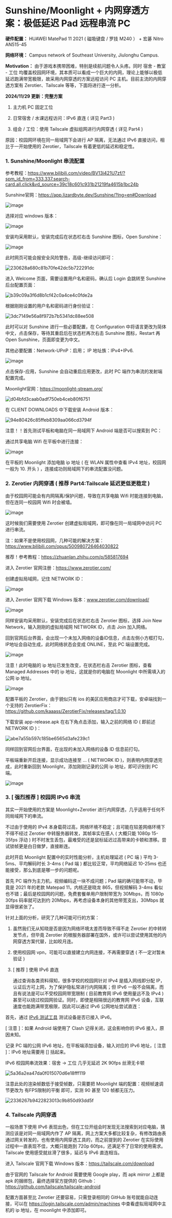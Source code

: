 # Sunshine/Moonlight + 内网穿透方案：极低延迟 Pad 远程串流 PC

**硬件配置：** HUAWEI MatePad 11 2021 ( 磁吸键盘 / 罗技 M240 ） + 宏碁 Nitro AN515-45

**网络环境：** Campus network of Southeast University, Jiulonghu Campus.

**Motivation：** 由于游戏本携带困难，特别是续航问题令人头疼。同时 宿舍 - 教室 - 工位 均覆盖校园网环境，其本质可以看成一个巨大的内网，理论上能够以极低延迟跑满带宽极限，故采用内网穿透的方案远程访问 PC 主机。目前主流的内网穿透方案有 Zerotier、Tailscale 等等，下面将进行逐一分析。


**2024/11/29 更新：完整方案** 

1. 主力机 PC 固定工位

2. 日常宿舍 / 水课远程访问：IPv6 直连 ( 详见 Part3 )

3. 组会 / 工位：使用 Tailscale 虚拟组网进行内网穿透 ( 详见 Part4 )

原因：校园网环境在同一局域网下会进行 AP 隔离，无法通过 IPv6 直接访问，相比于一开始使用的 Zerotier，Tailscale 有着更低的延迟和稳定性。

### 1. Sunshine/Moonlight 串流配置

参考教程：https://www.bilibili.com/video/BV13i421U7zf/?spm_id_from=333.337.search-card.all.click&vd_source=39c18c601c931b21219fa4615b1bc24b

Sunshine官网：https://app.lizardbyte.dev/Sunshine/?lng=en#Download

![image](https://github.com/user-attachments/assets/1a2eb9b2-8f39-4c4a-a5a8-aa8d895c1188)

选择对应 windows 版本：

![image](https://github.com/user-attachments/assets/eae233ab-927d-41be-bd00-c4e402bf3bca)

安装均采用默认，安装完成后在状态栏右击 Sunshine 图标，Open Sunshine：

![image](https://github.com/user-attachments/assets/a1d81387-b802-48dd-89ba-bec9697b7cc3)

此时网页可能会报安全风险警告，高级-继续访问即可：

![230628a680c81b70fe42dc5b722291dc](https://github.com/user-attachments/assets/39c6400c-f2fa-4aa2-ad08-4024655f61ef)

进入 Welcome 页面，需要设置用户名和密码，确认后 Login 会跳转至 Sunshine 后台配置页面：

![b39c09a3f6d8b1cf42c0a4ce4c0fde2a](https://github.com/user-attachments/assets/585ab4b5-ad2f-482d-9b66-78813cfb6912)

根据刚刚设置的用户名和密码进行身份验证：

![3dc7149e56a8f972b7b5341dc88ee508](https://github.com/user-attachments/assets/fab2c59f-db81-4943-b72f-09de4fb83da4)

此时可以对 Sunshine 进行一些必要配置，在 Configuration 中将语言更改为简体中文，点击保存，等待其重启后在状态栏再次右击 Sunshine 图标，Restart 再 Open Sunshine，页面即变更为中文。

其他必要配置：Network-UPnP：启用； IP 地址族：IPv4+IPv6.

![image](https://github.com/user-attachments/assets/63776de5-ba98-47f0-b5df-1961b347b0a6)

点击保存-应用，Sunshine 会自动重启应用更改，此时 PC 端作为串流的发射端配置完成。

Moonlight官网：https://moonlight-stream.org/

![d04bfd3caab0adf750eb4ceb80f6751](https://github.com/user-attachments/assets/626183d3-a0d0-4caa-a6f7-6587dd00b6e9)

在 CLIENT DOWNLOADS 中下载安装 Android 版本：

![94e80426c85ffeb8309aa066cd3794f](https://github.com/user-attachments/assets/c2259e44-59ee-4dc1-8881-b127d7b7bd23)

注意！！首先测试平板和电脑在同一局域网下 Android 端是否可以搜索到 PC：

通过共享电脑 Wifi 在平板中进行连接：

![image](https://github.com/user-attachments/assets/cd24cd38-e367-45f7-afbd-9ce83ba43c8e)

在平板的 Moonlight 添加电脑 ip 地址 ( 在 WLAN 属性中查看 IPv4 地址，校园网一般为 10. 开头 ) ，连接成功则局域网下的串流配置没问题。

### 2. Zerotier 内网穿透 ( 推荐 Part4:Tailscale 延迟更低更稳定 ) 

由于校园网可能会有内网隔离/保护问题，导致在共享电脑 Wifi 时能连接到电脑，但在连同一校园网 Wifi 时会被墙。

![image](https://github.com/user-attachments/assets/07ec234a-78b0-49ac-a1f1-c4534a79d16a)

这时候我们需要使用 Zerotier 创建虚拟局域网，即可像在同一局域网中访问 PC 进行串流。

注：如果不是使用校园网，几种可能的解决方案：https://www.bilibili.com/opus/500980726464030822

推荐！参考教程：https://zhuanlan.zhihu.com/p/585817694

进入 Zerotier 官网注册：https://www.zerotier.com/

创建虚拟局域网，记住 NETWORK ID：

![image](https://github.com/user-attachments/assets/c588669b-93b4-404e-9bb2-788094f14f99)

进入 Zerotier 官网下载 Windows 版本：www.zerotier.com/download/

![image](https://github.com/user-attachments/assets/5d235a8f-b980-4598-b87a-85f79dd8f10a)

同样安装均采用默认，安装完成后在状态栏右击 Zerotier 图标，选择 Join New Network，输入刚刚的虚拟局域网 NETWORK ID，点击 Join 加入网络。

回到官网后台界面，会出现一个未加入网络的设备ID信息，点击左侧小方框打勾，IP地址会自动生成，此时网络状态会变成 ONLINE，至此 PC 端设置完成。

![image](https://github.com/user-attachments/assets/dad07810-56b8-40c7-be99-07f44162c79f)

注意！此时电脑的 ip 地址已发生改变，在状态栏右击 Zerotier 图标，查看 Managed Addresses 中的 ip 地址，这就是你的电脑在 Moonlight 中所需填入的公网 ip 地址。

![image](https://github.com/user-attachments/assets/d3bce89a-7b1d-42a1-bbc6-c44f47965a5d)

配置平板的 Zerotier，由于貌似只有 ios 的美区应用商店才可下载，安卓端找到一个支持的 ZerotierFix：https://github.com/kaaass/ZerotierFix/releases/tag/1.0.10

下载安装 app-release.apk 在右下角点击添加，输入之前的网络 ID ( 即前述 NETWORK ID )：

![abe7a55b597c185be6565d3afe239c1](https://github.com/user-attachments/assets/7a77640d-4cb9-4048-a49f-8c540ce0d9be)

同样回到官网后台界面，在出现的未加入网络的设备 ID 信息前打勾。

平板端重新开启连接，显示成功连接至 ... ( NETWORK ID )，则表明内网穿透完成，此时重新回到 Moonlight，添加刚刚记录的公网 ip 地址，即可识别到 PC 端。

![image](https://github.com/user-attachments/assets/cd73f7ed-9e3f-4124-8147-7498f15eb337)

### 3. [ 强烈推荐 ] 校园网 IPv6 串流

其实一开始使用的方案是 Moonlight+Zerotier 进行内网穿透，几乎适用于任何不同局域网下的串流。

不过由于使用的 IPv4 本身载荷过高，网络环境不稳定；且可能在较差网络环境下不得不经过 Zerotier 中转服务器转发，其帧率实在感人 ( 大概只能 1080p 15-35fps 浮动 ) 时不时发生丢包，最难受的还是鼠标延迟过高带来的卡顿和漂移。尝试锁帧更是白日做梦，直接断连。

此时开启 Moonlight 配置中的实时性能分析，主机处理延迟 ( PC 端 ) 平均 3-5ms、平均解码时长 3-4ms ( Pad 端 ) 都比较正常，平均网络延迟 10-25ms 也还能接受，那么到底是哪一步的问题呢。

首先 PC 端作为主力机，视频编码这一块不成问题；Pad 端的确可能带不动，毕竟是 2021 年的老款 Matepad 11，内核还是晓龙 865，但视频解码 3-4ms 看似也不错；最后是校园网的问题，免费套餐单用户限制带宽为 30Mbps，而 1080p 30fps 码率就可达到约 20Mbps，再考虑设备本身的其他带宽支出，30Mbps 就显得很紧张了。

针对上面的分析，研究了几种可能可行的方案：

1. 虽然我们无从知晓是否是因为网络环境太差而导致不得不走 Zerotier 的中转转发节点，但毕竟 Zerotier 的根服务器部署在国外，或许可以尝试使用其他的内网穿透方案代替，比如皎月连。

2. 使用校园网 vpn，可能可以直接建立内网连接，不再需要穿透 ( 不一定对暂未验证 ) 

3. [ 推荐 ] 使用 IPv6 直连

   通过查询各类资料得知，很多学校的校园网针对 IPv4 是插入网线即分配 IP，认证后方可上网，为了保护隐私常进行内网隔离；但 IPv6 一般不会隔离，而且有说法是可以不受校园网带宽限制 ( 目前教育网 IPv6 使用量远不及 IPv4 ) 甚至可以绕过校园网验证。同时，即使是相隔很远的教育网 IPv6 设备，互联速度也能跑满带宽极限，因此可以通过 IPv6 公网地址尝试直连：

首先，通过 [IPv6 测试工具](https://test-ipv6.com/) 测试设备是否已接入 IPv6。

[ 注意 ]：如果 Android 端使用了 Clash 记得关闭，这会影响你的 IPv6 接入，原因未知。

记录 PC 端的公网 IPv6 地址，在平板端添加设备，输入对应的 IPv6 地址，[ 注意 ]：IPv6 地址需要用 [] 括起来。

IPv6 校园网串流效果：宿舍 → 工位 几乎无延迟 2K 90fps 丝滑无卡顿

![5a36a2ea47da0f015070d6e18fff119](https://github.com/user-attachments/assets/78d12930-5d0a-43e8-81f7-cfafb6173266)

注意此处的渲染帧数低于接受帧数，只需要把 Moonlight 端的配置：视频帧速调节更改为 有FPS限制的平衡 即可，实测 90 甚至 120 帧都无压力。

![2336267b9422823013c9b850d93dd5f](https://github.com/user-attachments/assets/dcae08af-b1a4-4707-8323-6d2a92392c65)

### 4. Tailscale 内网穿透

一般场景下使用 IPv6 表现出色，但在工位开组会时发现无法搜索到对应电脑，猜测应该是对同一局域网内作了 AP 隔离，网上方案大多都比较复杂，有修改路由表通过网关转发的，也有使用内网穿透工具的，而之前提到的 Zerotier 在实际使用过程中一直表现不佳，大概只能跑到 720p 60fps，还满足不了日常的使用需求。Tailscale 使用感受就丝滑了很多，延迟与 IPv6 直连相当。

进入 Tailscale 官网下载 Windows 版本：https://tailscale.com/download

由于官网的 Tailscale for Android 需要使用 Google play，而 apk mirror 上都是 apk 的捆绑包，最终选择官方提供的 Github：https://github.com/tailscale/tailscale-android

配置方面甚至比 Zerotier 还要容易，只需登录相同的 GitHub 账号就能自动连接，可以在 https://login.tailscale.com/admin/machines 中查看虚拟局域网中主机的 ip 地址，在 moonlight 中添加即可。



